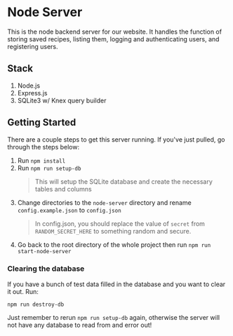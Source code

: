 # Node Server

This is the node backend server for our website. It handles the function of storing saved recipes, listing them, logging and authenticating users, and registering users.

## Stack

1. Node.js
2. Express.js
3. SQLite3 w/ Knex query builder

## Getting Started

There are a couple steps to get this server running. If you've just pulled, go through the steps below:

1. Run `npm install`
2. Run `npm run setup-db`
   > This will setup the SQLite database and create the necessary tables and columns
3. Change directories to the `node-server` directory and rename `config.example.json` to `config.json`
   > In config.json, you should replace the value of `secret` from `RANDOM_SECRET_HERE` to something random and secure.
4. Go back to the root directory of the whole project then run `npm run start-node-server`

### Clearing the database

If you have a bunch of test data filled in the database and you want to clear it out. Run:

```
npm run destroy-db
```

Just remember to rerun `npm run setup-db` again, otherwise the server will not have any database to read from and error out!
